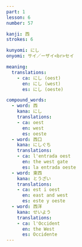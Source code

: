 ```yaml
---
part: 1
lesson: 6
number: 57

kanji: 西
strokes: 6

kunyomi: にし
onyomi: サイ／ーザイ<br>セイ

meaning:
  translations:
    - ca: にし (oest)
      en: にし (west)
      es: にし (oeste)

compound_words:
  - word: 西
    kana: にし
    translations:
    - ca: oest
      en: west
      es: oeste
  - word: 西口
    kana: にしぐち
    translations:
    - ca: l'entrada oest
      en: the west gate
      es: la entrada oeste
  - word: 東西
    kana: とうざい
    translations:
    - ca: est i oest
      en: east and west
      es: este y oeste
  - word: 西洋
    kana: せいよう
    translations:
    - ca: l'Occident
      en: the West
      es: Occidente
---
```

